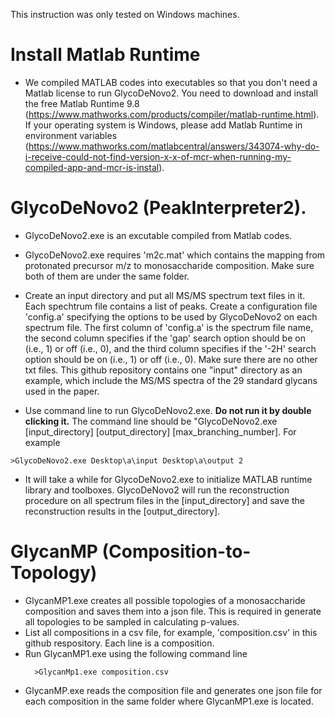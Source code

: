 This instruction was only tested on Windows machines.

# Install Matlab Runtime
* We compiled MATLAB codes into executables so that you don't need a Matlab license to run GlycoDeNovo2. You need to download and install the free Matlab Runtime 9.8 (https://www.mathworks.com/products/compiler/matlab-runtime.html). If your operating system is Windows, please add Matlab Runtime in environment variables (https://www.mathworks.com/matlabcentral/answers/343074-why-do-i-receive-could-not-find-version-x-x-of-mcr-when-running-my-compiled-app-and-mcr-is-instal). 


# GlycoDeNovo2 (PeakInterpreter2). 
* GlycoDeNovo2.exe is an excutable compiled from Matlab codes. 
* GlycoDeNovo2.exe requires 'm2c.mat' which contains the mapping from protonated precursor m/z to monosaccharide composition. Make sure both of them are under the same folder. 
* Create an input directory and put all MS/MS spectrum text files in it. Each spechtrum file contains a list of peaks. Create a configuration file 'config.a' specifying the options to be used by GlycoDeNovo2 on each spectrum file. The first column of 'config.a' is the spectrum file name, the second column specifies if the 'gap' search option should be on (i.e., 1) or off (i.e., 0), and the third column specifies if the '-2H' search option should be on (i.e., 1) or off (i.e., 0). Make sure there are no other txt files. This github repository contains one "input" directory as an example, which include the MS/MS spectra of the 29 standard glycans used in the paper. 

* Use command line to run GlycoDeNovo2.exe. **Do not run it by double clicking it.** The command line should be "GlycoDeNovo2.exe [input_directory] [output_directory] [max_branching_number]. For example 
```
>GlycoDeNovo2.exe Desktop\a\input Desktop\a\output 2
```

* It will take a while for GlycoDeNovo2.exe to initialize MATLAB runtime library and toolboxes. GlycoDeNovo2 will run the reconstruction procedure on all spectrum files in the [input_directory] and save the reconstruction results in the [output_directory]. 

# GlycanMP (Composition-to-Topology)
* GlycanMP1.exe creates all possible topologies of a monosaccharide composition and saves them into a json file. This is required in generate all topologies to be sampled in calculating p-values.
* List all compositions in a csv file, for example, 'composition.csv' in this github respository. Each line is a composition. 
* Run GlycanMP1.exe using the following command line
  ```
    >GlycanMp1.exe composition.csv
  ```
* GlycanMP.exe reads the composition file and generates one json file for each composition in the same folder where GlycanMP1.exe is located.
